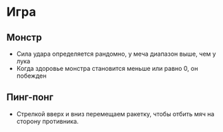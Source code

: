 # Игра
## Монстр
- Сила удара определяется рандомно, у меча диапазон выше, чем у лука
- Когда здоровье монстра становится меньше или равно 0, он побежден
 
## Пинг-понг

- Стрелкой вверх и вниз перемещаем ракетку,
чтобы отбить мяч на сторону противника.